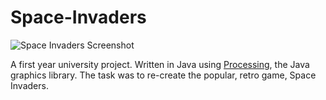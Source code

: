 # Space-Invaders

![Space Invaders Screenshot](http://i.imgur.com/JfyXvYb.png?1)

A first year university project. Written in Java using [Processing](https://github.com/processing), the Java graphics library. The task was to re-create the popular, retro game, Space Invaders.
